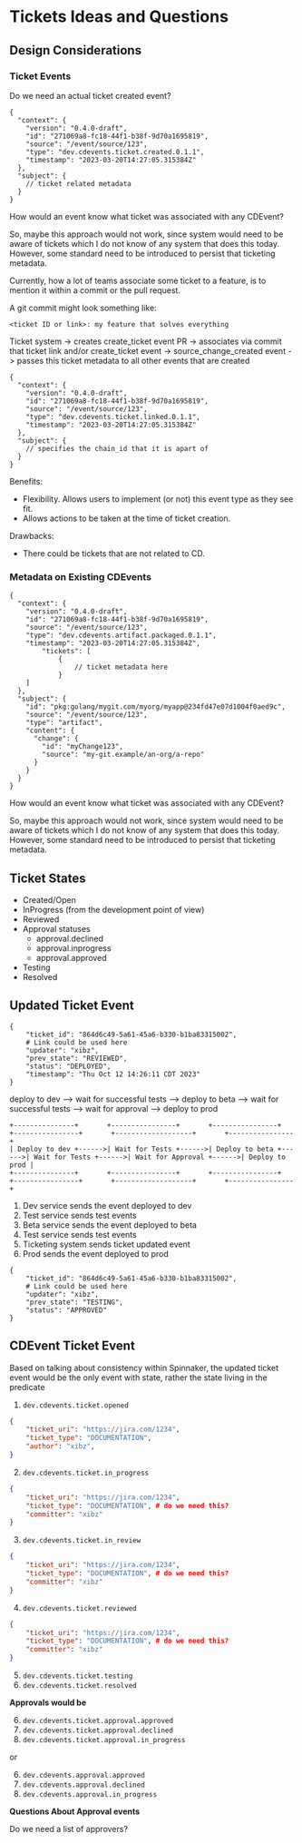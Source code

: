 # Tickets Ideas and Questions

## Design Considerations

### Ticket Events
Do we need an actual ticket created event?
```
{
  "context": {
    "version": "0.4.0-draft",
    "id": "271069a8-fc18-44f1-b38f-9d70a1695819",
    "source": "/event/source/123",
    "type": "dev.cdevents.ticket.created.0.1.1",
    "timestamp": "2023-03-20T14:27:05.315384Z"
  },
  "subject": {
    // ticket related metadata
  }
}
```

How would an event know what ticket was associated with any CDEvent?

So, maybe this approach would not work, since system would need to be aware of
tickets which I do not know of any system that does this today. However, some
standard need to be introduced to persist that ticketing metadata.

Currently, how a lot of teams associate some ticket to a feature, is to
mention it within a commit or the pull request.

A git commit might look something like:
```
<ticket ID or link>: my feature that solves everything
```

Ticket system -> creates create_ticket event
PR -> associates via commit that ticket link and/or create_ticket event -> source_change_created event -> passes this ticket metadata to all other events that are created

```
{
  "context": {
    "version": "0.4.0-draft",
    "id": "271069a8-fc18-44f1-b38f-9d70a1695819",
    "source": "/event/source/123",
    "type": "dev.cdevents.ticket.linked.0.1.1",
    "timestamp": "2023-03-20T14:27:05.315384Z"
  },
  "subject": {
    // specifies the chain_id that it is apart of
  }
}
```
Benefits:

- Flexibility. Allows users to implement (or not) this event type as they see fit.
- Allows actions to be taken at the time of ticket creation.

Drawbacks:
- There could be tickets that are not related to CD.
### Metadata on Existing CDEvents

```
{
  "context": {
    "version": "0.4.0-draft",
    "id": "271069a8-fc18-44f1-b38f-9d70a1695819",
    "source": "/event/source/123",
    "type": "dev.cdevents.artifact.packaged.0.1.1",
    "timestamp": "2023-03-20T14:27:05.315384Z",
		"tickets": [
			{
				// ticket metadata here
			}
    ]
  },
  "subject": {
    "id": "pkg:golang/mygit.com/myorg/myapp@234fd47e07d1004f0aed9c",
    "source": "/event/source/123",
    "type": "artifact",
    "content": {
      "change": {
        "id": "myChange123",
        "source": "my-git.example/an-org/a-repo"
      }
    }
  }
}
```

How would an event know what ticket was associated with any CDEvent?

So, maybe this approach would not work, since system would need to be aware of
tickets which I do not know of any system that does this today. However, some
standard need to be introduced to persist that ticketing metadata.

## Ticket States

* Created/Open
* InProgress (from the development point of view)
* Reviewed
* Approval statuses
    - approval.declined
    - approval.inprogress
    - approval.approved
* Testing
* Resolved

## Updated Ticket Event

```
{
    "ticket_id": "864d6c49-5a61-45a6-b330-b1ba83315002",
    # Link could be used here
    "updater": "xibz",
    "prev_state": "REVIEWED",
    "status": "DEPLOYED",
    "timestamp": "Thu Oct 12 14:26:11 CDT 2023"
}
```

deploy to dev --> wait for successful tests --> deploy to beta --> wait for successful tests --> wait for approval --> deploy to prod

```
+---------------+       +----------------+       +----------------+       +----------------+       +-------------------+       +----------------+
| Deploy to dev +------>| Wait for Tests +------>| Deploy to beta +------>| Wait for Tests +------>| Wait for Approval +------>| Deploy to prod |
+---------------+       +----------------+       +----------------+       +----------------+       +-------------------+       +----------------+
```

1. Dev service sends the event deployed to dev
2. Test service sends test events
3. Beta service sends the event deployed to beta
4. Test service sends test events
5. Ticketing system sends ticket updated event
6. Prod sends the event deployed to prod

```
{
    "ticket_id": "864d6c49-5a61-45a6-b330-b1ba83315002",
    # Link could be used here
    "updater": "xibz",
    "prev_state": "TESTING",
    "status": "APPROVED"
}
```

## CDEvent Ticket Event

Based on talking about consistency within Spinnaker, the updated ticket event
would be the only event with state, rather the state living in the predicate

1. `dev.cdevents.ticket.opened`
```json
{
    "ticket_uri": "https://jira.com/1234", 
    "ticket_type": "DOCUMENTATION",
    "author": "xibz",
}
```
2. `dev.cdevents.ticket.in_progress`
```json
{
    "ticket_uri": "https://jira.com/1234", 
    "ticket_type": "DOCUMENTATION", # do we need this?
    "committer": "xibz"
}
```
3. `dev.cdevents.ticket.in_review`
```json
{
    "ticket_uri": "https://jira.com/1234", 
    "ticket_type": "DOCUMENTATION", # do we need this?
    "committer": "xibz"
}
```
4. `dev.cdevents.ticket.reviewed`
```json
{
    "ticket_uri": "https://jira.com/1234", 
    "ticket_type": "DOCUMENTATION", # do we need this?
    "committer": "xibz"
}
```
5. `dev.cdevents.ticket.testing`
6. `dev.cdevents.ticket.resolved`

**Approvals would be**

6. `dev.cdevents.ticket.approval.approved`
7. `dev.cdevents.ticket.approval.declined`
8. `dev.cdevents.ticket.approval.in_progress`

or

6. `dev.cdevents.approval.approved`
7. `dev.cdevents.approval.declined`
8. `dev.cdevents.approval.in_progress`

**Questions About Approval events**

Do we need a list of approvers?

